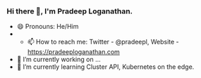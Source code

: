 ### Hi there 👋, I'm Pradeep Loganathan.

- 😄 Pronouns: He/Him
- - 📫 How to reach me: Twitter - @pradeepl, Website - https://pradeeploganathan.com
- 🔭 I’m currently working on ...
- 🌱 I’m currently learning Cluster API, Kubernetes on the edge.

<!--
**PradeepLoganathan/PradeepLoganathan** is a ✨ _special_ ✨ repository because its `README.md` (this file) appears on your GitHub profile.

Here are some ideas to get you started:


- 👯 I’m looking to collaborate on ...
- 🤔 I’m looking for help with ...
- 💬 Ask me about ...
- ⚡ Fun fact: ...
-->
